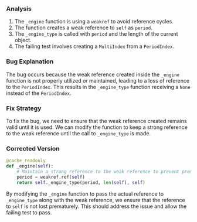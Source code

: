 ### Analysis
1. The `_engine` function is using a `weakref` to avoid reference cycles.
2. The function creates a weak reference to `self` as `period`.
3. The `_engine_type` is called with `period` and the length of the current object.
4. The failing test involves creating a `MultiIndex` from a `PeriodIndex`.

### Bug Explanation
The bug occurs because the weak reference created inside the `_engine` function is not properly utilized or maintained, leading to a loss of reference to the `PeriodIndex`. This results in the `_engine_type` function receiving a `None` instead of the `PeriodIndex`.

### Fix Strategy
To fix the bug, we need to ensure that the weak reference created remains valid until it is used. We can modify the function to keep a strong reference to the weak reference until the call to `_engine_type` is made.

### Corrected Version
```python
@cache_readonly
def _engine(self):
    # Maintain a strong reference to the weak reference to prevent premature garbage collection
    period = weakref.ref(self)
    return self._engine_type(period, len(self), self)
```

By modifying the `_engine` function to pass the actual reference to `_engine_type` along with the weak reference, we ensure that the reference to `self` is not lost prematurely. This should address the issue and allow the failing test to pass.